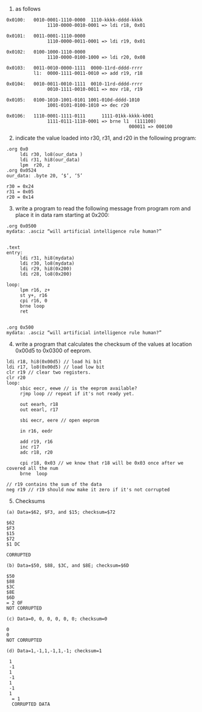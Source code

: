 1. as follows
```
0x0100:   0010-0001-1110-0000  1110-kkkk-dddd-kkkk
               1110-0000-0010-0001 => ldi r18, 0x01

0x0101:   0011-0001-1110-0000
               1110-0000-0011-0001 => ldi r19, 0x01

0x0102:   0100-1000-1110-0000
               1110-0000-0100-1000 => ldi r20, 0x08

0x0103:   0011-0010-0000-1111  0000-11rd-dddd-rrrr
          l1:  0000-1111-0011-0010 => add r19, r18

0x0104:   0010-0011-0010-1111  0010-11rd-dddd-rrrr
               0010-1111-0010-0011 => mov r18, r19

0x0105:   0100-1010-1001-0101 1001-010d-dddd-1010
               1001-0101-0100-1010 => dec r20

0x0106:   1110-0001-1111-0111      1111-01kk-kkkk-k001
               1111-0111-1110-0001 => brne l1  (111100)
                                             000011 => 000100
```

2. indicate the value loaded into r30, r31, and r20 in the following program:
```
.org 0x0
     ldi r30, lo8(our_data )
     ldi r31, hi8(our_data)
     lpm  r20, z
.org 0x0524
our_data: .byte 20, ‘$’, ‘5’
```

```
r30 = 0x24
r31 = 0x05
r20 = 0x14
```

3. write a program to read the following message from program rom and place it in data ram starting at 0x200:
```
.org 0x0500
mydata: .asciz “will artificial intelligence rule human?”


.text 
entry:
     ldi r31, hi8(mydata)
     ldi r30, lo8(mydata)
     ldi r29, hi8(0x200)
     ldi r28, lo8(0x200)

loop:   
     lpm r16, z+
     st y+, r16
     cpi r16, 0
     brne loop
     ret


.org 0x500
mydata: .asciz “will artificial intelligence rule human?”
```

4. write a program that calculates the checksum of the values at location 0x00d5 to 0x0300 of eeprom.
```
ldi r18, hi8(0x00d5) // load hi bit
ldi r17, lo8(0x00d5) // load low bit
clr r19 // clear two registers. 
clr r20
loop:      
     sbic eecr, eewe // is the eeprom available?
     rjmp loop // repeat if it's not ready yet. 
     
     out eearh, r18 
     out eearl, r17
     
     sbi eecr, eere // open eeprom
     
     in r16, eedr
     
     add r19, r16
     inc r17  
     adc r18, r20
     
     cpi r18, 0x03 // we know that r18 will be 0x03 once after we covered all the num
     brne  loop

// r19 contains the sum of the data
neg r19 // r19 should now make it zero if it's not corrupted
```

5. Checksums

```
(a) Data=$62, $F3, and $15; checksum=$72

$62
$F3
$15
$72
$1 DC

CORRUPTED
```
```
(b) Data=$50, $88, $3C, and $8E; checksum=$6D

$50
$88
$3C
$8E
$6D
= 2 OF
NOT CORRUPTED
```

```
(c) Data=0, 0, 0, 0, 0, 0; checksum=0

0
0 
NOT CORRUPTED
```

```
(d) Data=1,-1,1,-1,1,-1; checksum=1

 1
 -1
 1
 -1
 1
 -1
 1
  = 1 
  CORRUPTED DATA
 ```